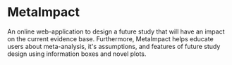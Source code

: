 # MetaImpact

An online web-application to design a future study that will have an impact on the current evidence base. Furthermore, MetaImpact helps educate users about meta-analysis, it's assumptions, and features of future study design using information boxes and novel plots.
